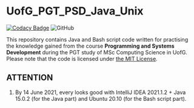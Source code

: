 # UofG_PGT_PSD_Java_Unix

[![Codacy Badge](https://app.codacy.com/project/badge/Grade/4c6c068b323c4b3ea5bafe2c175e6b9c)](https://www.codacy.com/gh/ArvinZJC/UofG_PGT_PSD_Java_Unix/dashboard?utm_source=github.com&amp;utm_medium=referral&amp;utm_content=ArvinZJC/UofG_PGT_PSD_Java_Unix&amp;utm_campaign=Badge_Grade)
![GitHub](https://img.shields.io/github/license/ArvinZJC/UofG_PGT_PSD_Java_Unix)

This repository contains Java and Bash script code written for practising the knowledge gained from the course **Programming and Systems Development** during the PGT study of MSc Computing Science in UofG. Please note that the code is licensed under [the MIT License](./LICENSE).

## ATTENTION

1. By 14 June 2021, every looks good with IntelliJ IDEA 2021.1.2 + Java 15.0.2 (for the Java part) and Ubuntu 20.10 (for the Bash script part).
